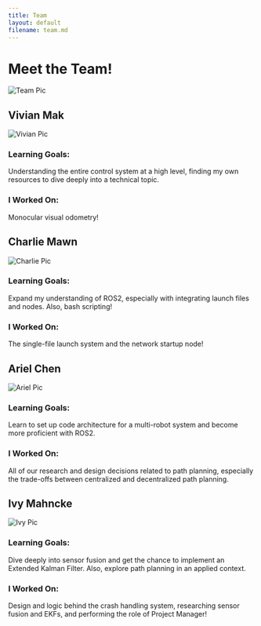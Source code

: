```yaml
---
title: Team
layout: default
filename: team.md
--- 
```


# Meet the Team!

![Team Pic](assets/Team_Pic.jpg)


## Vivian Mak
![Vivian Pic](assets/Vivian_Pic.jpg)
### Learning Goals:
Understanding the entire control system at a high level, finding my own resources to dive deeply into a technical topic.
### I Worked On:
Monocular visual odometry!

## Charlie Mawn
![Charlie Pic](assets/Charlie_Pic.jpg)
### Learning Goals:
Expand my understanding of ROS2, especially with integrating launch files and nodes. Also, bash scripting!
### I Worked On:
The single-file launch system and the network startup node!

## Ariel Chen
![Ariel Pic](assets/Ariel_Pic.jpg)
### Learning Goals:
Learn to set up code architecture for a multi-robot system and become more proficient with ROS2.
### I Worked On:
All of our research and design decisions related to path planning, especially the trade-offs between centralized and decentralized path planning.

## Ivy Mahncke
![Ivy Pic](assets/Ivy_Pic.jpg)
### Learning Goals:
Dive deeply into sensor fusion and get the chance to implement an Extended Kalman Filter. Also, explore path planning in an applied context.
### I Worked On:
Design and logic behind the crash handling system, researching sensor fusion and EKFs, and performing the role of Project Manager!